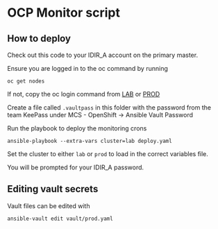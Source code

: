 # OCP Monitor script

## How to deploy

Check out this code to your IDIR_A account on the primary master.

Ensure you are logged in to the oc command by running

```
oc get nodes
```

If not, copy the oc login command from [LAB](https://console.lab.pathfinder.gov.bc.ca:8443/console/command-line) or [PROD](https://console.pathfinder.gov.bc.ca:8443/console/command-line)

Create a file called `.vaultpass` in this folder with the password from the team KeePass under MCS - OpenShift -> Ansible Vault Password

Run the playbook to deploy the monitoring crons

```
ansible-playbook --extra-vars cluster=lab deploy.yaml
```

Set the cluster to either `lab` or `prod` to load in the correct variables file.

You will be prompted for your IDIR_A password.

## Editing vault secrets

Vault files can be edited with

```
ansible-vault edit vault/prod.yaml
```
